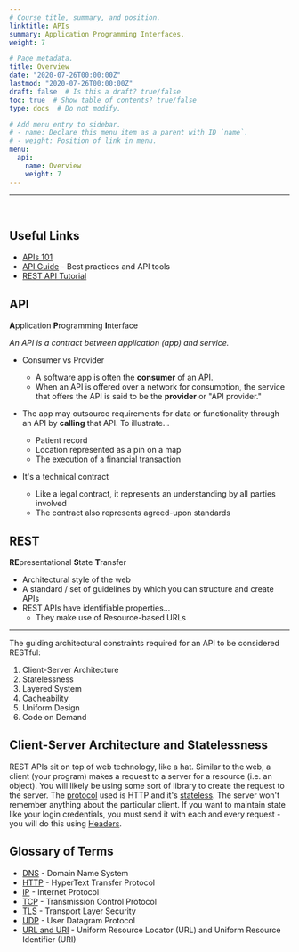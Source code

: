 ```yaml
---
# Course title, summary, and position.
linktitle: APIs 
summary: Application Programming Interfaces.
weight: 7

# Page metadata.
title: Overview
date: "2020-07-26T00:00:00Z"
lastmod: "2020-07-26T00:00:00Z"
draft: false  # Is this a draft? true/false
toc: true  # Show table of contents? true/false
type: docs  # Do not modify.

# Add menu entry to sidebar.
# - name: Declare this menu item as a parent with ID `name`.
# - weight: Position of link in menu.
menu:
  api:
    name: Overview
    weight: 7
---
```


---
<br>

## Useful Links
* [APIs 101](https://www.youtube.com/watch?v=cpRcK4GS068&list=PLcgRuP1JhcBP8Kh0MC53GH_pxqfOhTVLa)
* [API Guide](https://www.moesif.com/blog/api-guide/) - Best practices and API tools
* [REST API Tutorial](https://restfulapi.net/)


## API
**A**pplication **P**rogramming **I**nterface  

*An API is a contract between application (app) and service.*

* Consumer vs Provider
  * A software app is often the **consumer** of an API.
  * When an API is offered over a network for consumption, the service that offers the API is said to be the **provider** or "API provider."

* The app may outsource requirements for data or functionality through an API by **calling** that API. To illustrate...
  * Patient record
  * Location represented as a pin on a map
  * The execution of a financial transaction

* It's a technical contract
  * Like a legal contract, it represents an understanding by all parties involved
  * The contract also represents agreed-upon standards




## REST
**RE**presentational **S**tate **T**ransfer

* Architectural style of the web
* A standard / set of guidelines by which you can structure and create APIs
* REST APIs have identifiable properties...
  * They make use of Resource-based URLs

---
The guiding architectural constraints required for an API to be considered RESTful:

1. Client-Server Architecture
2. Statelessness
3. Layered System
4. Cacheability
5. Uniform Design
6. Code on Demand

## Client-Server Architecture and Statelessness
REST APIs sit on top of web technology, like a hat. Similar to the web, a client (your program) makes a request to a server for a resource (i.e. an object). You will likely be using some sort of library to create the request to the server. The [protocol](https://developer.mozilla.org/en-US/docs/Glossary/protocol) used is HTTP and it's [stateless](https://en.wikipedia.org/wiki/Stateless_protocol). The server won't remember anything about the particular client. If you want to maintain state like your login credentials, you must send it with each and every request - you will do this using [Headers](https://developer.mozilla.org/en-US/docs/Web/HTTP/Headers).

## 

## Glossary of Terms

* [DNS](https://www.cloudflare.com/learning/dns/what-is-dns/) - Domain Name System
* [HTTP](https://developer.mozilla.org/en-US/docs/Web/HTTP/Overview) - HyperText Transfer Protocol
* [IP](https://www.cloudflare.com/learning/network-layer/internet-protocol/#:~:text=The%20Internet%20Protocol%20(IP)%20is%20a%20protocol%2C%20or%20set,into%20smaller%20pieces%2C%20called%20packets.&text=The%20most%20common%20transport%20protocols%20are%20TCP%20and%20UDP.) - Internet Protocol
* [TCP](https://condor.depaul.edu/jkristof/technotes/tcp.html) - Transmission Control Protocol
* [TLS](https://tls13.ulfheim.net/) - Transport Layer Security
* [UDP](https://hpbn.co/building-blocks-of-udp/) - User Datagram Protocol
* [URL and URI](https://www.baeldung.com/java-url-vs-uri) - Uniform Resource Locator (URL) and Uniform Resource Identifier (URI)
